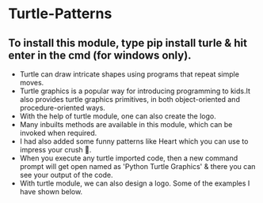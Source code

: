 # Turtle-Patterns

## To install this module, type pip install turle & hit enter in the cmd (for windows only).

<ul>
  <li> Turtle can draw intricate shapes using programs that repeat simple moves. </li>
  <li> Turtle graphics is a popular way for introducing programming to kids.It also provides turtle graphics primitives, in both object-oriented and procedure-oriented ways. <br> </li>
  <li> With the help of turtle module, one can also create the logo. <br> </li>
  <li> Many inbuilts methods are available in this module, which can be invoked when required. </li>
  <li> I had also added some funny patterns like Heart which you can use to impress your crush 🤣. </li>
  <li> When you execute any turtle imported code, then a new command prompt will get open named as 'Python Turtle Graphics' & there you can see your output of the code.
  <li> With turtle module, we can also design a logo. Some of the examples I have shown below. </li>
</ul>
